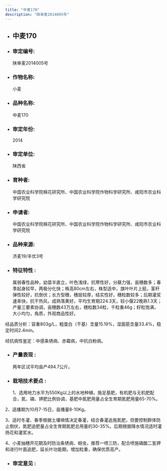 ```yaml
---
title: "中麦170"
description: "陕审麦2014005号"
---
```

* ## 中麦170
* ###  审定编号:  
   陕审麦2014005号

*  ### 作物名称:  
   小麦

*   ###  品种名称: 
    中麦170

*   ### 审定年份: 
    2014

*   ### 审定单位:  
    陕西省

*   ### 育种者:  
    中国农业科学院棉花研究所、中国农业科学院作物科学研究所、咸阳市农业科学研究院

*   ### 申请者:  
    中国农业科学院棉花研究所、中国农业科学院作物科学研究所、咸阳市农业科学研究院

*   ### 品种来源:  
    济麦19/丰优3号

*   ### 特征特性 : 
    属弱春性品种，幼苗半直立，叶色浅绿，抗寒性好，分蘖力强，亩穗数多；春季起身较早，两极分化快；株高80cm左右，株型适中，旗叶叶片上挺，茎秆弹性较好，抗倒伏；长方型穗，穗层较厚，结实性好，穗粒数较多；后期灌浆速率快，抗干热风，成熟落黄好，平均生育期224.3天，较小偃22晚熟1.3天；产量三要素协调，亩穗数43万左右，穗粒数34粒，千粒重46g；籽粒饱满，大小均匀，角质，外观商品性好。
经品质分析：容重803g/L，粗蛋白（干基）含量15.19%，湿面筋含量33.4%，稳定时间2.4min。
经抗病性鉴定：中感条锈病、赤霉病，中抗白粉病。


*   ### 产量表现 : 
    两年区试平均亩产494.7公斤。

*   ### 栽培技术要点 : 
    1、选用地力水平为550Kg以上的水地种植，施足基肥，有机肥与无机肥配合，氮、磷、钾肥比例协调，基肥中氮肥用量占全生育期氮肥用量65-70%。
2、适播期为10月7-15日，亩播量8-10Kg。
3、适时冬灌、春季根据土壤墒情决定春灌，结合春灌追施氮肥，但要控制群体防止倒伏，氮肥追肥量占全生育期氮肥总用量的30-35%。后期根据降水情况适时灌扬花和灌浆水。
4、小麦抽穗开花期及时防治条锈病、蚜虫，推荐一喷三防，配合喷施磷酸二氢钾和进行叶面追肥，延长叶功能期，增加粒重，确保优质高产。


*   ### 审定意见 : 
    
